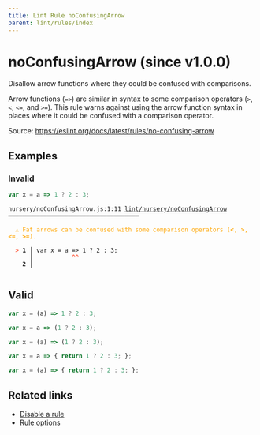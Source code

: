 ```yaml
---
title: Lint Rule noConfusingArrow
parent: lint/rules/index
---
```


# noConfusingArrow (since v1.0.0)

Disallow arrow functions where they could be confused with comparisons.

Arrow functions (`=>`) are similar in syntax to some comparison operators (`>`, `<`, `<=`, and `>=`).
This rule warns against using the arrow function syntax in places where it could be confused with a comparison operator.

Source: https://eslint.org/docs/latest/rules/no-confusing-arrow

## Examples

### Invalid

```jsx
var x = a => 1 ? 2 : 3;
```

<pre class="language-text"><code class="language-text">nursery/noConfusingArrow.js:1:11 <a href="https://biomejs.dev/lint/rules/noConfusingArrow">lint/nursery/noConfusingArrow</a> ━━━━━━━━━━━━━━━━━━━━━━━━━━━━━━━━━━━━━

<strong><span style="color: Orange;">  </span></strong><strong><span style="color: Orange;">⚠</span></strong> <span style="color: Orange;">Fat arrows can be confused with some comparison operators (</span><span style="color: Orange;"><strong>&lt;</strong></span><span style="color: Orange;">, </span><span style="color: Orange;"><strong>&gt;</strong></span><span style="color: Orange;">, </span><span style="color: Orange;"><strong>&lt;=</strong></span><span style="color: Orange;">, </span><span style="color: Orange;"><strong>&gt;=</strong></span><span style="color: Orange;">).</span>
  
<strong><span style="color: Tomato;">  </span></strong><strong><span style="color: Tomato;">&gt;</span></strong> <strong>1 │ </strong>var x = a =&gt; 1 ? 2 : 3;
   <strong>   │ </strong>          <strong><span style="color: Tomato;">^</span></strong><strong><span style="color: Tomato;">^</span></strong>
    <strong>2 │ </strong>
  
</code></pre>

## Valid

```jsx
var x = (a) => 1 ? 2 : 3;

var x = a => (1 ? 2 : 3);

var x = (a) => (1 ? 2 : 3);

var x = a => { return 1 ? 2 : 3; };

var x = (a) => { return 1 ? 2 : 3; };
```

## Related links

- [Disable a rule](/linter/#disable-a-lint-rule)
- [Rule options](/linter/#rule-options)

